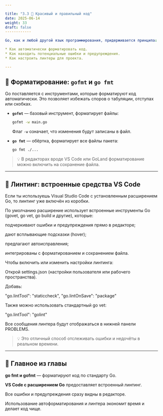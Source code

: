 ```yaml
---

title: "3.3 🧹 Красивый и правильный код"
date: 2025-06-14
weight: 33
draft: false
------------

Go, как и любой другой язык программирования, придерживается принципа: *код должен выглядеть единообразно*. Независимо от автора, времени написания или команды — читаемость кода стоит на первом месте. В этом разделе мы рассмотрим:

* Как автоматически форматировать код.
* Как находить потенциальные ошибки и предупреждения.
* Как настроить линтеры для проекта.

---
```


## 📐 Форматирование: `gofmt` и `go fmt`

Go поставляется с инструментами, которые форматируют код автоматически. Это позволяет избежать споров о табуляции, отступах или скобках.

* **`gofmt`** — базовый инструмент, форматирует файлы:

  ```bash
  gofmt -w main.go
  ```

  Флаг `-w` означает, что изменения будут записаны в файл.

* **`go fmt`** — обёртка, форматирует все файлы пакета:

  ```bash
  go fmt ./...
  ```

> 💡 В редакторах вроде VS Code или GoLand форматирование можно включить на сохранение файла.

---

## 🧠 Линтинг: встроенные средства VS Code

Если ты используешь Visual Studio Code с установленным расширением Go, то линтинг уже включён из коробки.

По умолчанию расширение использует встроенные инструменты Go (govet, go vet, go build и другие), которые:

подчеркивают ошибки и предупреждения прямо в редакторе;

дают всплывающие подсказки (hover);

предлагают автоисправления;

интегрированы с форматированием и сохранением файла.

Чтобы включить или изменить настройки линтинга:

Открой settings.json (настройки пользователя или рабочего пространства).

Добавь:

"go.lintTool": "staticcheck",
"go.lintOnSave": "package"

Также можно использовать стандартный go vet:

"go.lintTool": "golint"

Все сообщения линтера будут отображаться в нижней панели PROBLEMS.

> 💡 Это отличный способ отслеживать ошибки и недочёты в реальном времени.

---

## 📌 Главное из главы

**go fmt и gofmt** — форматируют код по стандарту Go.

**VS Code с расширением Go** предоставляет встроенный линтинг.

Все ошибки и предупреждения сразу видны в редакторе.

Использование автоформатирования и линтера экономит время и делает код чище.
